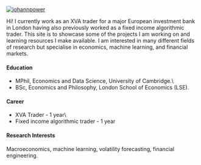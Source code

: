 

[![johannpower](https://img.shields.io/badge/senli1073-github-blue?logo=github)](https://github.com/senli1073)

Hi! I currently work as an XVA trader for a major European investment bank in London having also previously worked as a fixed income algorithmic trader. This site is to showcase some of the projects I am working on and learning resources I make available. I am interested in many different fields of research but specialise in economics, machine learning, and financial markets.

#### Education
- MPhil, Economics and Data Science, University of Cambridge.\
- BSc, Economics and Philosophy, London School of Economics (LSE).

#### Career
- XVA Trader - 1 year\
- Fixed income algorithmic trader - 1 year

#### Research Interests
Macroeconomics, machine learning, volatility forecasting, financial engineering. 

